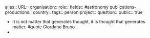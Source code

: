 alias::
URL::
organisation::
role::
fields:: #astronomy 
publications-productions:: 
country:: 
tags:: person
project::
question::
public:: true

- It is not matter that generates thought, it is thought that generates matter. #quote Giordano Bruno
-